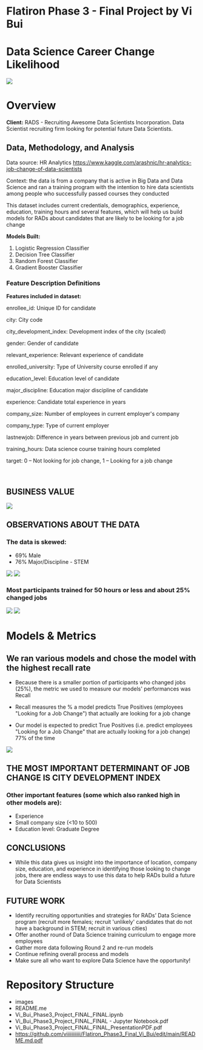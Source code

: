 # Flatiron Phase 3 - Final Project by Vi Bui
# Data Science Career Change Likelihood

<img src='images/Data-Science-Career-Transition.jpeg'>

# Overview

**Client:** RADS - Recruiting Awesome Data Scientists Incorporation. Data Scientist recruiting firm looking for potential future Data Scientists. 

## Data, Methodology, and Analysis <br/> 

Data source: HR Analytics https://www.kaggle.com/arashnic/hr-analytics-job-change-of-data-scientists <br/>

Context: the data is from a company that is active in Big Data and Data Science and ran a training program with the intention to hire data scientists among people who successfully passed courses they conducted

This dataset includes current credentials, demographics, experience, education, training hours and several features, which will help us build models for RADs about candidates that are likely to be looking for a job change 

**Models Built:** 

1. Logistic Regression Classifier
2. Decision Tree Classifier
3. Random Forest Classifier
4. Gradient Booster Classifier

### Feature Description Definitions

**Features included in dataset:**

enrollee_id: Unique ID for candidate

city: City code

city_development_index: Development index of the city (scaled)

gender: Gender of candidate

relevant_experience: Relevant experience of candidate

enrolled_university: Type of University course enrolled if any

education_level: Education level of candidate

major_discipline: Education major discipline of candidate

experience: Candidate total experience in years

company_size: Number of employees in current employer's company

company_type: Type of current employer

lastnewjob: Difference in years between previous job and current job

training_hours: Data science course training hours completed

target: 0 – Not looking for job change, 1 – Looking for a job change

<br>

## BUSINESS VALUE

<img src='images/Business_Value.png'>


## OBSERVATIONS ABOUT THE DATA
### The data is skewed: 
- 69% Male
- 76% Major/Discipline - STEM

<img src='images/DS_Gender.png'>

<img src='images/DS_Major.png'>


<br>

### Most participants trained for 50 hours or less and about 25% changed jobs

<img src='images/DS_Training_Hours.png'>

<img src='images/DS_Career_Change.png'>

<br>

# Models & Metrics 
## We ran various models and chose the model with the highest recall rate 

- Because there is a smaller portion of participants who changed jobs (25%), the metric we used to measure our models' performances was Recall 

- Recall measures the % a model predicts True Positives (employees "Looking for a Job Change") that actually are looking for a job change

- Our model is expected to predict True Positives (i.e. predict employees "Looking for a Job Change" that are actually looking for a job change) 77% of the time


<img src='images/Model_Results.png'>

## THE MOST IMPORTANT DETERMINANT OF JOB CHANGE IS CITY DEVELOPMENT INDEX
### Other important features (some which also ranked high in other models are): 
- Experience 
- Small company size (<10 to 500)
- Education level: Graduate Degree


 ## **CONCLUSIONS** 
- While this data gives us insight into the importance of location, company size, education, and experience in identifying those looking to change jobs, there are endless ways to use this data to help RADs build a future for Data Scientists

## **FUTURE WORK**
- Identify recruiting opportunities and strategies for RADs’ Data Science program (recruit more females; recruit 'unlikely' candidates that do not have a background in STEM; recruit in various cities)
- Offer another round of Data Science training curriculum to engage more employees 
- Gather more data following Round 2 and re-run models
- Continue refining overall process and models
- Make sure all who want to explore Data Science have the opportunity! 


# Repository Structure

- images 
- README.me
- Vi_Bui_Phase3_Project_FINAL_FINAL.ipynb
- Vi_Bui_Phase3_Project_FINAL_FINAL - Jupyter Notebook.pdf
- Vi_Bui_Phase3_Project_FINAL_FINAL_PresentationPDF.pdf
- https://github.com/viiiiiiiiiii/Flatiron_Phase3_Final_Vi_Bui/edit/main/README.md.pdf


